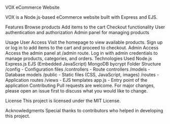 VOX eCommerce Website

VOX is a Node.js-based eCommerce website built with Express and EJS.

Features
Browse products
Add items to the cart
Checkout functionality
User authentication and authorization
Admin panel for managing products

Usage
User Access
Visit the homepage to view available products.
Sign up or log in to add items to the cart and proceed to checkout.
Admin Access
Access the admin panel at /admin route.
Log in with admin credentials to manage products, categories, and orders.
Technologies Used
Node.js
Express.js
EJS (Embedded JavaScript)
MongoDB
bycrypt
Folder Structure
/config - Configuration files
/controllers - Route controllers
/models - Database models
/public - Static files (CSS, JavaScript, images)
/routes - Application routes
/views - EJS templates
app.js - Entry point of the application
Contributing
Pull requests are welcome. For major changes, please open an issue first to discuss what you would like to change.

License
This project is licensed under the MIT License.

Acknowledgments
Special thanks to contributors who helped in developing this project.
